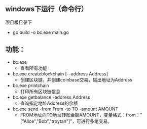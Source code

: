 ## windows下运行（命令行）
项目根目录下
* go build -o bc.exe main.go
## 功能：
* bc.exe
    * 查看所有功能
* bc.exe createblockchain [--address Address]
    * 创建区块链，并创建coinbase交易，输出地址为Address
* bc.exe printchain
    * 打印所有区块链信息
* bc.exe getbalance -address Address
    * 查询指定地址Address的余额
* bc.exe send -from From -to TO -amount AMOUNT
    * FROM地址向TO地址转账金额AMOUNT，变量格式：from："[\"Alice\",\"Bob\",\"troytan\"]"，可进行多笔交易。
